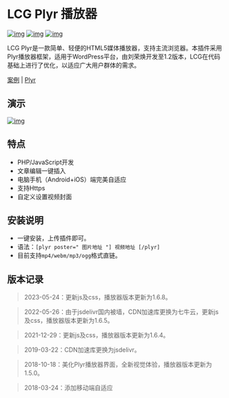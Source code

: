 # LCG Plyr 播放器 
[![img](https://img.shields.io/badge/LCG-Lion--R-blue.svg)](https://github.com/lion-r "LCG") [![img](https://img.shields.io/badge/Louie-Cssplus-brightgreen.svg)](https://github.com/louie-senpai "Louie") [![img](https://img.shields.io/badge/%E5%88%98%E8%8D%A3%E7%84%95-LiuRH-yellow.svg)](https://liuronghuan.com/plyr1-2.html "LiuRH")

LCG Plyr是一款简单、轻便的HTML5媒体播放器，支持主流浏览器。本插件采用Plyr播放器框架，适用于WordPress平台，由刘荣焕开发至1.2版本，LCG在代码基础上进行了优化，以适应广大用户群体的需求。

 [案例](https://www.lion-r.com/downhill/ "LCG-plyr") | [Plyr](https://github.com/sampotts/plyr "Plyr")

## 演示

[![img](https://camo.githubusercontent.com/06008e9bf13a05288ef42641055267b07abdaa92b4258772d615806b8edd6088/68747470733a2f2f63646e2e706c79722e696f2f7374617469632f73637265656e73686f742e77656270 "Plyr-Demo")](https://github.com/lion-r/plyr "Plyr-Deom")


## 特点

* PHP/JavaScript开发
* 文章编辑一键插入
* 电脑手机（Android+iOS）端完美自适应
* 支持Https
* 自定义设置视频封面

## 安装说明

* 一键安装，上传插件即可。
* 语法：<code>[plyr poster=" 图片地址 "] 视频地址 [/plyr]</code>
* 目前支持<code>mp4/webm/mp3/ogg</code>格式直链。

## 版本记录

> 2023-05-24：更新js及css，播放器版本更新为1.6.8。

> 2022-05-26：由于jsdelivr国内被墙，CDN加速库更换为七牛云，更新js及css，播放器版本更新为1.6.5。

> 2021-12-29：更新js及css，播放器版本更新为1.6.4。

> 2019-03-22：CDN加速库更换为jsdelivr。

> 2018-10-18：美化Plyr播放器界面，全新视觉体验，播放器版本更新为1.5.0。

> 2018-03-24：添加移动端自适应
